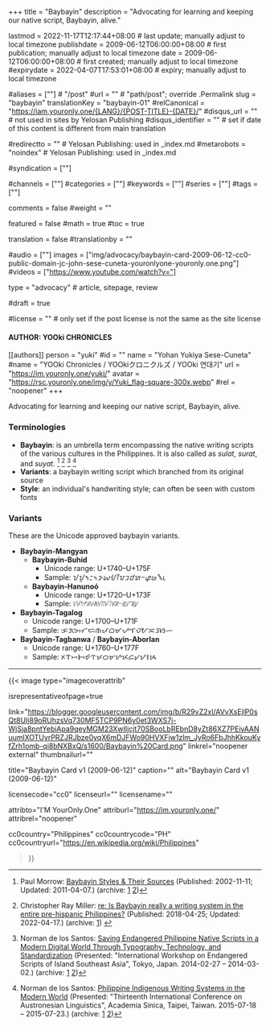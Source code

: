 +++
title = "Baybayin"
description = "Advocating for learning and keeping our native script, Baybayin, alive."

lastmod = 2022-11-17T12:17:44+08:00                 # last update; manually adjust to local timezone
publishdate = 2009-06-12T06:00:00+08:00             # first publication; manually adjust to local timezone
date = 2009-06-12T06:00:00+08:00                    # first created; manually adjust to local timezone
#expirydate = 2022-04-07T17:53:01+08:00              # expiry; manually adjust to local timezone

#aliases = [""]                                        # "/post"
#url = ""                                              # "path/post"; override .Permalink
slug = "baybayin"
translationKey = "baybayin-01"
#relCanonical = "https://iam.youronly.one/{LANG}/{POST-TITLE}-{DATE}/"
#disqus_url = ""                                       # not used in sites by Yelosan Publishing
#disqus_identifier = ""                                # set if date of this content is different from main translation

#redirectto = ""                                       # Yelosan Publishing: used in _index.md
#metarobots = "noindex"                                # Yelosan Publishing: used in _index.md

#syndication = [""]

#channels = [""]
#categories = [""]
#keywords = [""]
#series = [""]
#tags = [""]

comments = false
#weight = ""

featured = false
#math = true
#toc = true

translation = false
#translationby = ""

#audio = [""]
images = ["img/advocacy/baybayin-card-2009-06-12-cc0-public-domain-jc-john-sese-cuneta-youronlyone-youronly.one.png"]
#videos = ["https://www.youtube.com/watch?v="]

type = "advocacy"                                             # article, sitepage, review

#draft = true

#license = ""                                          # only set if the post license is not the same as the site license

#### AUTHOR: YOOki CHRONICLES ####
[[authors]]
  person = "yuki"
  #id = ""
  name = "Yohan Yukiya Sese-Cuneta"
  #name = "YOOki Chronicles / YOOkiクロニクルズ / YOOki 연대기"
  url = "https://im.youronly.one/yuki/"
  avatar = "https://rsc.youronly.one/img/y/Yuki_flag-square-300x.webp"
  #rel = "noopener"
+++

Advocating for learning and keeping our native script, Baybayin, alive.

### Terminologies

- **Baybayin**: is an umbrella term encompassing the native writing scripts of the various cultures in the Philippines. It is also called as *sulat*, *surat*, and *suyat*. [^paul-morrow-01] [^christopher-ray-miller-01] [^norman-de-los-santos-01] [^norman-de-los-santos-02]
- **Variants**: a baybayin writing script which branched from its original source
- **Style**: an individual's handwriting style; can often be seen with custom fonts

[^paul-morrow-01]: Paul Morrow: [Baybayin Styles & Their Sources](http://paulmorrow.ca/baychart.htm) (Published: 2002-11-11; Updated: 2011-04-07.) (archive: [1](https://web.archive.org/web/20221116234524/http://paulmorrow.ca/baychart.htm) [2](https://archive.ph/jNwfD))
[^christopher-ray-miller-01]: Christopher Ray Miller: [re: Is Baybayin really a writing system in the entire pre-hispanic Philippines?](https://www.quora.com/Is-Baybayin-really-a-writing-system-in-the-entire-pre-hispanic-Philippines-Whats-the-basis-for-making-it-a-national-writing-system-if-pre-hispanic-kingdoms-weren-t-homogenous/answer/Christopher-Ray-Miller) (Published: 2018-04-25; Updated: 2022-04-17.) (archive: [1](https://archive.ph/RBTtO)) <!-- https://qr.ae/pvQwqR || https://archive.ph/a7JCD -->
[^norman-de-los-santos-01]: Norman de los Santos: [Saving Endangered Philippine Native Scripts in a Modern Digital World Through Typography, Technology, and Standardization](https://lingdy.aa-ken.jp/wp-content/uploads/2014/02/140227-intl-symp-and-ws_norman_de_los_santos_paper.pdf) (Presented: "International Workshop on Endangered Scripts of Island Southeast Asia", Tokyo, Japan. 2014-02-27 – 2014-03-02.) (archive: [1](https://web.archive.org/web/20221008021049/https://lingdy.aa-ken.jp/wp-content/uploads/2014/02/140227-intl-symp-and-ws_norman_de_los_santos_paper.pdf) [2](https://archive.ph/0PBjk))
[^norman-de-los-santos-02]: Norman de los Santos: [Philippine Indigenous Writing Systems in the Modern World](http://ical13.ling.sinica.edu.tw/Full_papers_and_ppts/July_21/P4-1.pdf) (Presented: "Thirteenth International Conference on Austronesian Linguistics", Academia Sinica, Taipei, Taiwan. 2015-07-18 – 2015-07-23.) (archive: [1](https://web.archive.org/web/20221008021043/http://ical13.ling.sinica.edu.tw/Full_papers_and_ppts/July_21/P4-1.pdf) [2](https://archive.ph/CF8ME))

### Variants

These are the Unicode approved baybayin variants.

- **Baybayin-Mangyan**
  - **Baybayin-Buhid**
    - Unicode range: U+1740–U+175F
    - Sample: <bdi lang="bku-Buhd">ᝀᝁᝂᝃᝄᝅᝆᝇᝈᝉᝊᝋᝌᝍᝎᝏᝐᝑ</bdi>
  - **Baybayin-Hanunoó**
    - Unicode range: U+1720–U+173F
    - Sample: <bdi lang="hnn-Hano">ᜠᜡᜢᜣᜤᜥᜦᜧᜨᜩᜪᜫᜬᜭᜮᜯᜰᜱ</bdi>
- **Baybayin-Tagalog**
  - Unicode range: U+1700–U+171F
  - Sample: <bdi lang="tl-Tglg">ᜃᜄᜅᜆᜇᜈᜉᜊᜋᜌᜎᜏᜀᜁᜂᜐᜑ</bdi>
- **Baybayin-Tagbanwa** / **Baybayin-Aborlan**
  - Unicode range: U+1760–U+177F
  - Sample: <bdi lang="tbw-Tagb">ᝣᝤᝥᝦᝧᝨᝩᝪᝫᝬᝮᝯᝠᝡᝢᝰ</bdi>

---

{{< image
  type="imagecoverattrib"

  isrepresentativeofpage=true

  link="https://blogger.googleusercontent.com/img/b/R29vZ2xl/AVvXsEjlP0sQt8UIj89oRUhzsVq730MF5TCP9PN6y0et3WXS7j-WjSja8pntYebiApa9qeyMGM23XwIIjcjt70SBooLbREbnD8yZt86XZ7PEivAANuumlXOTUyrPRZJRJbze0yqX6mDJFWo90HVXFjw1zlm_JyRo6FbJhhKkouKyfZrh1omb-qi8bNXBxQ/s1600/Baybayin%20Card.png"
  linkrel="noopener external"
  thumbnailurl=""

  title="Baybayin Card v1 (2009-06-12)"
  caption=""
  alt="Baybayin Card v1 (2009-06-12)"

  licensecode="cc0"
  licenseurl=""
  licensename=""

  attribto="I'M YourOnly.One"
  attriburl="https://im.youronly.one/"
  attribrel="noopener"

  cc0country="Philippines"
  cc0countrycode="PH"
  cc0countryurl="https://en.wikipedia.org/wiki/Philippines"
>}}
